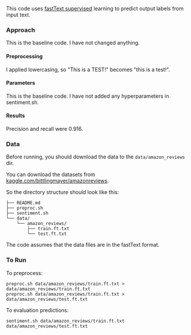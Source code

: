 This code uses [fastText supervised](https://github.com/facebookresearch/fastText/blob/master/tutorials/supervised-learning.md) learning to predict output labels from input text.

### Approach

This is the baseline code.  I have not changed anything.

#### Preprocessing
I applied lowercasing, so "This is a TEST!" becomes "this is a test!".

#### Parameters
This is the baseline code.  I have not added any hyperparameters in sentiment.sh.

#### Results
Precision and recall were 0.916.

### Data

Before running, you should download the data to the `data/amazon_reviews` dir.

You can download the datasets from [kaggle.com/bittlingmayer/amazonreviews](https://www.kaggle.com/bittlingmayer/amazonreviews).

So the directory structure should look like this:
```
├── README.md
├── preproc.sh  
├── sentiment.sh  
└── data/ 
    └── amazon_reviews/ 
        ├── train.ft.txt  
        └── test.ft.txt  
```
The code assumes that the data files are in the fastText format.

### To Run

To preprocess:
```
preproc.sh data/amazon_reviews/train.ft.txt > data/amazon_reviews/train.ft.txt
preproc.sh data/amazon_reviews/train.ft.txt > data/amazon_reviews/test.ft.txt
```

To evaluation predictions:
```
sentiment.sh data/amazon_reviews/train.ft.txt data/amazon_reviews/test.ft.txt
```

